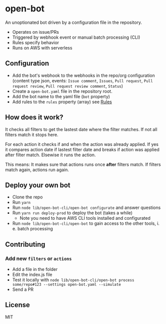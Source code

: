 # open-bot

An unoptionated bot driven by a configuration file in the repository.

* Operates on issue/PRs
* Triggered by webhook event or manual batch processing (CLI)
* Rules specify behavior
* Runs on AWS with serverless

## Configuration

* Add the bot's webhook to the webhooks in the repo/org configuration (content type json, events: `Issue comment`, `Issues`, `Pull request`, `Pull request review`, `Pull request review comment`, `Status`)
* Create a `open-bot.yaml` file in the repository root.
* Add the bot name to the yaml file (`bot` property)
* Add rules to the `rules` property (array) see [Rules](doc/rules.md)

## How does it work?

It checks all filters to get the lastest date where the filter matches. If not all filters match it stops here.

For each action it checks if and when the action was already applied. If yes it compares action date if lastest filter date and breaks if action was applied after filter match. Elsewise it runs the action.

This means: It makes sure that actions runs once **after** filters match. If filters match again, actions run again.

## Deploy your own bot

* Clone the repo
* Run `yarn`
* Run `node lib/open-bot-cli/open-bot configurate` and answer questions
* Run `yarn run deploy-prod` to deploy the bot (takes a while)
  * Note you need to have AWS CLI tools installed and configurated
* Run `node lib/open-bot-cli/open-bot` to gain access to the other tools, i. e. batch processing

## Contributing

### Add new `filters` or `actions`

* Add a file in the folder
* Edit the index.js file
* Test it locally with `node lib/open-bot-cli/open-bot process some/repo#123 --settings open-bot.yaml --simulate`
* Send a PR

## License

MIT
